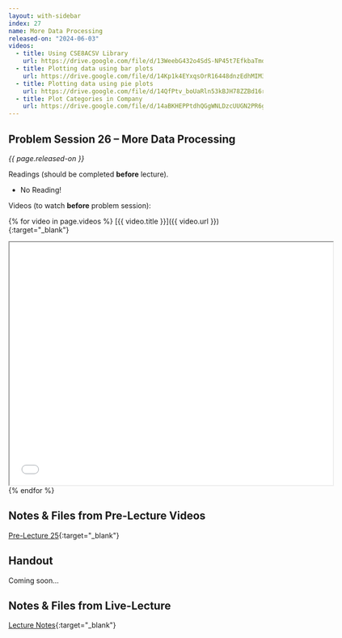 ```yaml
---
layout: with-sidebar
index: 27
name: More Data Processing
released-on: "2024-06-03"
videos:
  - title: Using CSE8ACSV Library
    url: https://drive.google.com/file/d/13WeebG432o4SdS-NP45t7EfkbaTmd-D-
  - title: Plotting data using bar plots
    url: https://drive.google.com/file/d/14Kp1k4EYxqsOrR16448dnzEdhMIM3oRN
  - title: Plotting data using pie plots
    url: https://drive.google.com/file/d/14QfPtv_boUaRln53kBJH78ZZBd16rV5J
  - title: Plot Categories in Company
    url: https://drive.google.com/file/d/14aBKHEPPtdhQGgWNLDzcUUGN2PR6gHKm
---
```


## Problem Session 26 – More Data Processing

_{{ page.released-on }}_

Readings (should be completed **before** lecture). 
- No Reading!

Videos (to watch **before** problem session):

{% for video in page.videos %}
[{{ video.title }}]({{ video.url }}){:target="_blank"}

<iframe src="{{ video.url }}/preview" width="640" height="480" allow="autoplay"></iframe>
{% endfor %}

## Notes & Files from Pre-Lecture Videos

[Pre-Lecture 25](https://github.com/ucsd-cse8a-sp24/ucsd-cse8a-sp24.github.io/tree/main/_pre-lectures/lecture-25){:target="_blank"}

## Handout

Coming soon...

## Notes & Files from Live-Lecture

[Lecture Notes](https://drive.google.com/drive/folders/19Cye2lqiZeLT_ZD3Fwtu_MqSRMqNQ5dP?usp=sharing){:target="_blank"}
